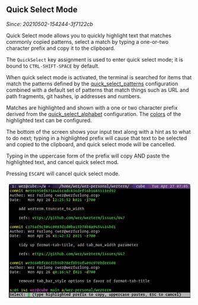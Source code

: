 ## Quick Select Mode

*Since: 20210502-154244-3f7122cb*

Quick Select mode allows you to quickly highlight text that matches
commonly copied patterns, select a match by typing a one-or-two character
prefix and copy it to the clipboard.

The `QuickSelect` key assignment is used to enter quick select mode; it is
bound to `CTRL-SHIFT-SPACE` by default.

When quick select mode is activated, the terminal is searched for items that
match the patterns defined by the
[quick_select_patterns](config/lua/config/quick_select_patterns.md)
configuration combined with a default set of patterns that match things such as
URL and path fragments, git hashes, ip addresses and numbers.

Matches are highlighted and shown with a one or two character prefix derived
from the [quick_select_alphabet](config/lua/config/quick_select_alphabet.md)
configuration. The [colors](config/appearance.md#defining-your-own-colors)
of the highlighted text can be configured.

The bottom of the screen shows your input text along with a hint as to what to
do next; typing in a highlighted prefix will cause that text to be selected and
copied to the clipboard, and quick select mode will be cancelled.

Typing in the uppercase form of the prefix will copy AND paste the highlighted
text, and cancel quick select mod.

Pressing `ESCAPE` will cancel quick select mode.

![Screenshot demonstrating the quickselect text highlights](screenshots/wezterm-quick-select.png)
